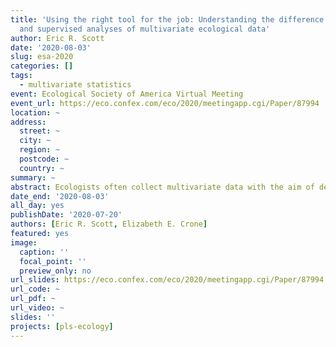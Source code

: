 ```yaml
---
title: 'Using the right tool for the job: Understanding the difference between unsupervised
  and supervised analyses of multivariate ecological data'
author: Eric R. Scott
date: '2020-08-03'
slug: esa-2020
categories: []
tags:
  - multivariate statistics
event: Ecological Society of America Virtual Meeting
event_url: https://eco.confex.com/eco/2020/meetingapp.cgi/Paper/87994
location: ~
address:
  street: ~
  city: ~
  region: ~
  postcode: ~
  country: ~
summary: ~
abstract: Ecologists often collect multivariate data with the aim of determining which of many possible predictor variables are associated with a response. Unsupervised analyses (e.g. principal components analysis, PCA) find axes that explain variation in predictor variables, whereas supervised analyses (e.g., partial least squares, PLS) explain co-variation between predictor variables and one or more response variables. These approaches are not interchangeable, especially when the predictors most responsible for variation in the response are not the greatest source of overall variation in the data—a situation that ecologists are likely to encounter. To illustrate the differences between PCA and PLS, we used PLS to re-analyze data from a case study that originally used PCA. The original study used leaf traits of several Solanum species and asked if the main axis of variation in the leaf traits (i.e. the first principal component axis) varied with habitat temperature and precipitation. They found a significant relationship with temperature, but not precipitation. However, when we instead asked the question "do leaf traits vary with temperature or precipitation?" and analyzed the data with PLS, we found a highly significant relationship between leaf traits and both temperature and precipitation. Examining the loadings of the PCA and PLS showed that the leaf traits that contributed to the overall variation in the data (PCA) differed from those that explained variation in habitat temperature or precipitation (PLS). We also used simulated datasets generated with different covariance structures to further illustrate differences between unsupervised and supervised analyses. When there were many predictor variables that strongly co-varied but were unrelated to the response, PLS greatly outperformed PCA at identifying which of the many predictors were most closely associated with the response. There are many applications for both unsupervised and supervised approaches in ecology. However, PCA is currently overused, at least in part because supervised approaches such as PLS are less familiar.
date_end: '2020-08-03'
all_day: yes
publishDate: '2020-07-20'
authors: [Eric R. Scott, Elizabeth E. Crone]
featured: yes
image:
  caption: ''
  focal_point: ''
  preview_only: no
url_slides: https://eco.confex.com/eco/2020/meetingapp.cgi/Paper/87994
url_code: ~
url_pdf: ~
url_video: ~
slides: ''
projects: [pls-ecology]
---
```

